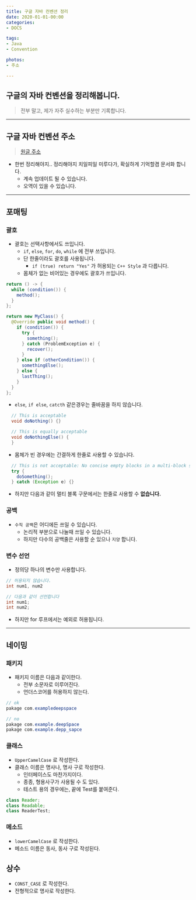 ```yaml
---
title: 구글 자바 컨벤션 정리
date: 2020-01-01-00:00
categories:
- DOCS

tags:
- Java
- Convention

photos: 
- 주소

---
```


## 구글의 자바 컨벤션을 정리해봅니다.
> 전부 말고, 제가 자주 실수하는 부분만 기록합니다.

---

## 구글 자바 컨벤션 주소
> [원글 주소](https://google.github.io/styleguide/javaguide.html)

* 한번 정리해야지.. 정리해야지 치일피일 미루다가, 확실하게 기억할겸 문서화 합니다.
    * 계속 업데이트 될 수 있습니다.
    * 오역이 있을 수 있습니다.

---

## 포매팅

### 괄호
* 괄호는 선택사항에서도 쓰입니다.
    * `if`, `else`, `for`, `do`, `while` 에 전부 쓰입니다.
    * 단 한줄이라도 괄호를 사용됩니다.
        * `if (true) return "Yes"` 가 허용되는 `C++ Style` 과 다릅니다.
    * 몸체가 없는 비어있는 경우에도 괄호가 쓰입니다.

```java
return () -> {
  while (condition()) {
    method();
  }
};

return new MyClass() {
  @Override public void method() {
    if (condition()) {
      try {
        something();
      } catch (ProblemException e) {
        recover();
      }
    } else if (otherCondition()) {
      somethingElse();
    } else {
      lastThing();
    }
  }
};
```
* `else`, `if else`, `catcth` 같은경우는 줄바꿈을 하지 않습니다.


```java
  // This is acceptable
  void doNothing() {}

  // This is equally acceptable
  void doNothingElse() {
  }
```

* 몸체가 빈 경우에는 간결하게 한줄로 사용할 수 있습니다.

```java
  // This is not acceptable: No concise empty blocks in a multi-block statement
  try {
    doSomething();
  } catch (Exception e) {}
```

* 하지만 다음과 같이 멀티 블록 구문에서는 한줄로 사용할 수 **없습니다.**

### 공백
* `수직 공백`은 어디에든 쓰일 수 있습니다.
    * 논리적 부분으로 나눌때 쓰일 수 있습니다.
    * 하지만 다수의 공백줄은 사용할 순 있으나 `지양` 합니다.

### 변수 선언
* 정의당 하나의 변수만 사용합니다.

```java
// 허용되지 않습니다.
int num1, num2 

// 다음과 같이 선언합니다
int num1;
int num2;
```

* 하지만 for 루프에서는 예외로 허용됩니다.

---

## 네이밍


### 패키지
* 패키지 이름은 다음과 같이한다.
    * 전부 소문자로 이루어진다.
    * 언더스코어를 허용하지 않는다.

```java
// ok
pakage com.exampledeepspace

// no
pakage com.example.deepSpace
pakage com.example.depp_sapce
```

### 클래스
* `UpperCamelCase` 로 작성한다.
* 클래스 이름은 명사나, 명사 구로 작성한다.
    * 인터페이스도 마찬가지이다.
    * 종종, 형용사구가 사용될 수 도 있다.
    * 테스트 용의 경우에는, 끝에 Test를 붙여준다.

```java
class Reader;
class Readable;
class ReaderTest;
```

### 메소드
* `lowerCamelCase` 로 작성한다.
* 메소드 이름은 동사, 동사 구로 작성된다.

## 상수
* `CONST_CASE` 로 작성한다.
* 전형적으로 명사로 작성한다.